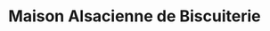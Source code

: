 ---
title: "Maison Alsacienne de Biscuiterie"
url: /strasbourg/maison-alsacienne-de-biscuiterie/
shop: Bäckerei
---